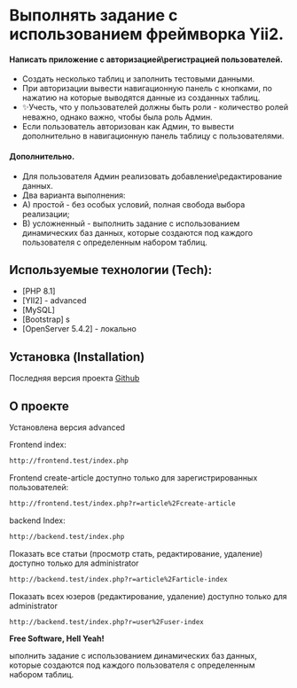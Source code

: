# Выполнять задание с использованием фреймворка Yii2.

#### Написать приложение с авторизацией\регистрацией пользователей.

- Создать несколько таблиц и заполнить тестовыми данными.
- При авторизации вывести навигационную панель с кнопками, по нажатию на которые выводятся данные из созданных таблиц.
- ✨Учесть, что у пользователей должны быть роли - количество ролей неважно, однако важно, чтобы была роль Админ.
- Если пользователь авторизован как Админ, то вывести дополнительно в навигационную панель таблицу с пользователями.

#### Дополнительно.

- Для пользователя Админ реализовать добавление\редактирование данных.
- Два варианта выполнения:
- A) простой - без особых условий, полная свобода выбора реализации;
- B) усложненный - выполнить задание с использованием динамических баз данных, которые создаются под каждого пользователя с определенным набором таблиц.

## Используемые технологии (Tech):

- [PHP 8.1]
- [YII2] -  advanced
- [MySQL]
- [Bootstrap] s
- [OpenServer 5.4.2] - локально

## Установка (Installation)

Последняя версия проекта [Github](https://github.com/IgoriLLa-lab/yii-application.my/tree/master)

## О проекте

Установлена версия advanced

Frontend index:

```sh
http://frontend.test/index.php
```

Frontend create-article доступно только для зарегистрированных пользователей:
```sh
http://frontend.test/index.php?r=article%2Fcreate-article
```


backend Index:

```sh
http://backend.test/index.php
```

Показать все статьи (просмотр стать, редактирование, удаление) доступно только для administrator

```sh
http://backend.test/index.php?r=article%2Farticle-index
```

Показать всех юзеров (редактирование, удаление) доступно только для administrator
```sh
http://backend.test/index.php?r=user%2Fuser-index
```

**Free Software, Hell Yeah!**


ыполнить задание с использованием динамических баз данных, которые создаются под каждого пользователя с определенным набором таблиц.